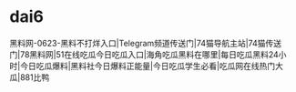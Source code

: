 # dai6
黑料网-0623-黑料不打烊入口|Telegram频道传送门|74猫导航主站|74猫传送门|78黑料网|51在线吃瓜今日吃瓜入口|海角吃瓜黑料在哪里|每日吃瓜黑料24小时|今日吃瓜爆料|黑料社今日爆料正能量|今日吃瓜学生必看|吃瓜网在线热门大瓜|881比鸭
